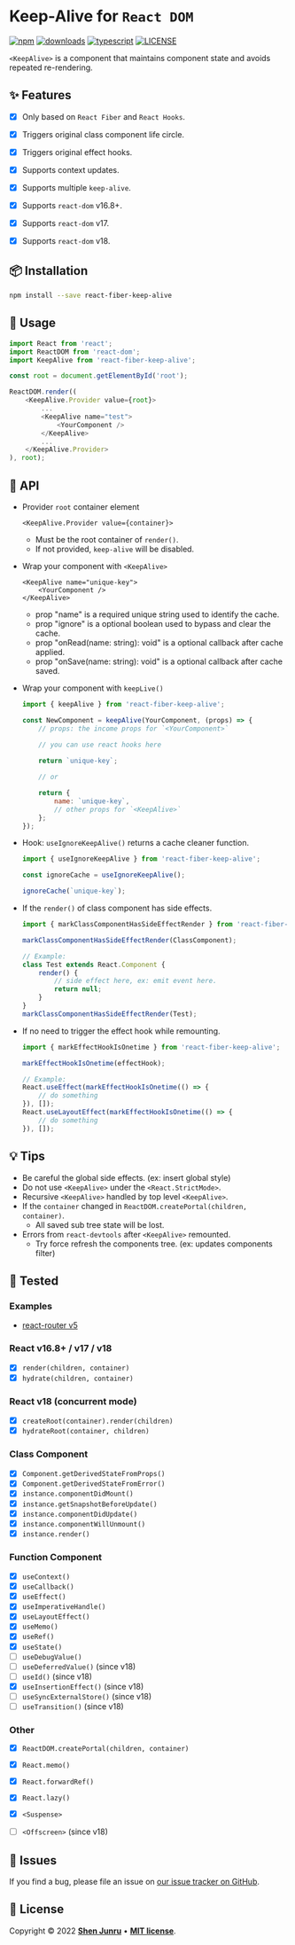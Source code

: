 # Keep-Alive for `React DOM`

[![npm](https://img.shields.io/npm/v/react-fiber-keep-alive.svg?style=for-the-badge)](http://npm.im/react-fiber-keep-alive)
[![downloads](https://img.shields.io/npm/dm/react-fiber-keep-alive.svg?style=for-the-badge)](https://www.npmjs.com/package/react-fiber-keep-alive)
[![typescript](https://img.shields.io/badge/language-typescript-blue?style=for-the-badge)](https://www.typescriptlang.org/)
[![LICENSE](https://img.shields.io/npm/l/react-fiber-keep-alive.svg?style=for-the-badge)](https://github.com/shenjunru/react-fiber-keep-alive/blob/main/LICENSE)

`<KeepAlive>` is a component that maintains component state and avoids repeated re-rendering.


## ✨ Features
- [x] Only based on `React Fiber` and `React Hooks`.
- [x] Triggers original class component life circle.
- [x] Triggers original effect hooks.
- [x] Supports context updates.
- [x] Supports multiple `keep-alive`.
- [x] Supports `react-dom` v16.8+.
- [x] Supports `react-dom` v17.
- [x] Supports `react-dom` v18.


## 📦 Installation

```bash
npm install --save react-fiber-keep-alive
```


## 🔨 Usage

```JavaScript
import React from 'react';
import ReactDOM from 'react-dom';
import KeepAlive from 'react-fiber-keep-alive';

const root = document.getElementById('root');

ReactDOM.render((
    <KeepAlive.Provider value={root}>
        ...
        <KeepAlive name="test">
            <YourComponent />
        </KeepAlive>
        ...
    </KeepAlive.Provider>
), root);
```

## 📝 API

- Provider `root` container element
    ```JSX
    <KeepAlive.Provider value={container}>
    ```
  - Must be the root container of `render()`.
  - If not provided, `keep-alive` will be disabled.

- Wrap your component with `<KeepAlive>`
    ```JSX
    <KeepAlive name="unique-key">
        <YourComponent />
    </KeepAlive>
    ```
    - prop "name" is a required unique string used to identify the cache.
    - prop "ignore" is a optional boolean used to bypass and clear the cache.
    - prop "onRead(name: string): void" is a optional callback after cache applied.
    - prop "onSave(name: string): void" is a optional callback after cache saved.

- Wrap your component with `keepLive()`
    ```JavaScript
    import { keepAlive } from 'react-fiber-keep-alive';

    const NewComponent = keepAlive(YourComponent, (props) => {
        // props: the income props for `<YourComponent>`
        
        // you can use react hooks here

        return `unique-key`;

        // or

        return {
            name: `unique-key`,
            // other props for `<KeepAlive>`
        };
    });
    ```

- Hook: `useIgnoreKeepAlive()` returns a cache cleaner function.
    ```JavaScript
    import { useIgnoreKeepAlive } from 'react-fiber-keep-alive';
    
    const ignoreCache = useIgnoreKeepAlive();

    ignoreCache(`unique-key`);
    ```

- If the `render()` of class component has side effects.
    ```JavaScript
    import { markClassComponentHasSideEffectRender } from 'react-fiber-keep-alive';

    markClassComponentHasSideEffectRender(ClassComponent);

    // Example:
    class Test extends React.Component {
        render() {
            // side effect here, ex: emit event here.
            return null;
        }
    }
    markClassComponentHasSideEffectRender(Test);
    ```

- If no need to trigger the effect hook while remounting.
    ```JavaScript
    import { markEffectHookIsOnetime } from 'react-fiber-keep-alive';

    markEffectHookIsOnetime(effectHook);

    // Example:
    React.useEffect(markEffectHookIsOnetime(() => {
        // do something
    }), []);
    React.useLayoutEffect(markEffectHookIsOnetime(() => {
        // do something
    }), []);
    ```


## 💡 Tips

- Be careful the global side effects. (ex: insert global style)
- Do not use `<KeepAlive>` under the `<React.StrictMode>`.
- Recursive `<KeepAlive>` handled by top level `<KeepAlive>`.
- If the `container` changed in `ReactDOM.createPortal(children, container)`.
  - All saved sub tree state will be lost.
- Errors from `react-devtools` after `<KeepAlive>` remounted.
  - Try force refresh the components tree. (ex: updates components filter)


## 🏁 Tested

### Examples
- [react-router v5](https://codesandbox.io/s/keep-alive-react-router-example-hfbbi7)

### React v16.8+ / v17 / v18
- [x] `render(children, container)`
- [x] `hydrate(children, container)`

### React v18 (concurrent mode)
- [x] `createRoot(container).render(children)`
- [x] `hydrateRoot(container, children)`

### Class Component
- [x] `Component.getDerivedStateFromProps()`
- [x] `Component.getDerivedStateFromError()`
- [x] `instance.componentDidMount()`
- [x] `instance.getSnapshotBeforeUpdate()`
- [x] `instance.componentDidUpdate()`
- [x] `instance.componentWillUnmount()`
- [x] `instance.render()`

### Function Component
- [x] `useContext()`
- [x] `useCallback()`
- [x] `useEffect()`
- [x] `useImperativeHandle()`
- [x] `useLayoutEffect()`
- [x] `useMemo()`
- [x] `useRef()`
- [x] `useState()`
- [ ] `useDebugValue()`
- [ ] `useDeferredValue()` (since v18)
- [ ] `useId()` (since v18)
- [x] `useInsertionEffect()` (since v18)
- [ ] `useSyncExternalStore()` (since v18)
- [ ] `useTransition()` (since v18)

### Other
- [x] `ReactDOM.createPortal(children, container)`
- [x] `React.memo()`
- [x] `React.forwardRef()`
- [x] `React.lazy()`
- [x] `<Suspense>`
- [ ] `<Offscreen>` (since v18)


## 🐛 Issues

If you find a bug, please file an issue on [our issue tracker on GitHub](https://github.com/shenjunru/react-fiber-keep-alive/issues).


## 📄 License

Copyright © 2022 [**Shen Junru**](https://github.com/shenjunru) • [**MIT license**](LICENSE).
